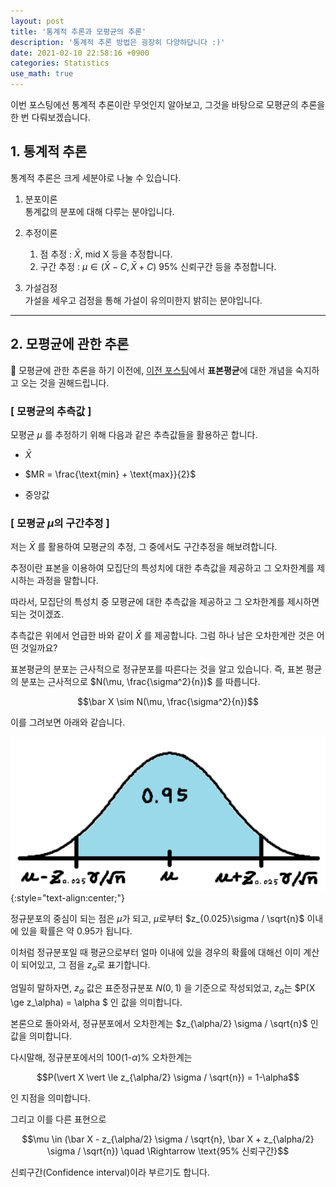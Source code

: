 ```yaml
---
layout: post
title: '통계적 추론과 모평균의 추론'
description: '통계적 추론 방법은 굉장히 다양하답니다 :)'
date: 2021-02-10 22:58:16 +0900
categories: Statistics
use_math: true
---
```


이번 포스팅에선 통계적 추론이란 무엇인지 알아보고, 그것을 바탕으로 모평균의 추론을 한 번 다뤄보겠습니다.

## 1. 통계적 추론

통계적 추론은 크게 세분야로 나눌 수 있습니다.

1. 분포이론<br>
통계값의 분포에 대해 다루는 분야입니다.

2. 추정이론
    1. 점 추정 : $\bar X$, mid X 등을 추정합니다.
    2. 구간 추정 : $\mu \in (\bar X - C, \bar X + C) \text{ 95% 신뢰구간}$ 등을 추정합니다.

3. 가설검정<br>
가설을 세우고 검정을 통해 가설이 유의미한지 밝히는 분야입니다.

---

## 2. 모평균에 관한 추론

🎈 모평균에 관한 추론을 하기 이전에, [이전 포스팅][표본]에서 **표본평균**에 대한 개념을 숙지하고 오는 것을 권해드립니다.

### [ 모평균의 추측값 ]

모평균 $\mu$ 를 추정하기 위해 다음과 같은 추측값들을 활용하곤 합니다.

- $\bar X$

- $MR = \frac{\text{min} + \text{max}}{2}$

- 중앙값

### [ 모평균 $\mu$의 구간추정 ]

저는 $\bar X$ 를 활용하여 모평균의 추정, 그 중에서도 구간추정을 해보려합니다. 

추정이란 표본을 이용하여 모집단의 특성치에 대한 추측값을 제공하고 그 오차한계를 제시하는 과정을 말합니다.

따라서, 모집단의 특성치 중 모평균에 대한 추측값을 제공하고 그 오차한계를 제시하면 되는 것이겠죠.

추측값은 위에서 언급한 바와 같이 $\bar X$ 를 제공합니다. 그럼 하나 남은 오차한계란 것은 어떤 것일까요?

표본평균의 분포는 근사적으로 정규분포를 따른다는 것을 알고 있습니다. 즉, 표본 평균의 분포는 근사적으로 $N(\mu, \frac{\sigma^2}{n})$ 를 따릅니다.

$$\bar X \sim N(\mu, \frac{\sigma^2}{n})$$

이를 그려보면 아래와 같습니다.

<img src="/assets/imgs/post_48/그림1.png" alt="그림1" width=600/>
{:style="text-align:center;"}

정규분포의 중심이 되는 점은 $\mu$가 되고, $\mu$로부터 $z_{0.025}\sigma / \sqrt{n}$ 이내에 있을 확률은 약 0.95가 됩니다.

이처럼 정규분포일 때 평균으로부터 얼마 이내에 있을 경우의 확률에 대해선 이미 계산이 되어있고, 그 점을 $z_\alpha$로 표기합니다.

엄밀히 말하자면, $z_\alpha$ 값은 표준정규분포 $N(0, 1)$ 을 기준으로 작성되었고, $z_\alpha$는 $P(X \ge z_\alpha) = \alpha $ 인 값을 의미합니다. 

본론으로 돌아와서, 정규분포에서 오차한계는 $z_{\alpha/2} \sigma / \sqrt{n}$ 인 값을 의미합니다. 

다시말해, 정규분포에서의 100(1-$\alpha$)% 오차한계는

$$P(\vert X \vert \le z_{\alpha/2} \sigma / \sqrt{n}) = 1-\alpha$$

인 지점을 의미합니다.

그리고 이를 다른 표현으로

$$\mu \in (\bar X - z_{\alpha/2} \sigma / \sqrt{n}, \bar X + z_{\alpha/2} \sigma / \sqrt{n}) \quad \Rightarrow \text{95% 신뢰구간}$$

신뢰구간(Confidence interval)이라 부르기도 합니다.

[표본]: /posts/post-47